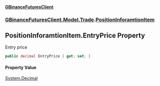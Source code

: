 #### [GBinanceFuturesClient](./index.md 'index')
### [GBinanceFuturesClient.Model.Trade](./GBinanceFuturesClient-Model-Trade.md 'GBinanceFuturesClient.Model.Trade').[PositionInforamtionItem](./GBinanceFuturesClient-Model-Trade-PositionInforamtionItem.md 'GBinanceFuturesClient.Model.Trade.PositionInforamtionItem')
## PositionInforamtionItem.EntryPrice Property
Entry price  
```csharp
public decimal EntryPrice { get; set; }
```
#### Property Value
[System.Decimal](https://docs.microsoft.com/en-us/dotnet/api/System.Decimal 'System.Decimal')  
